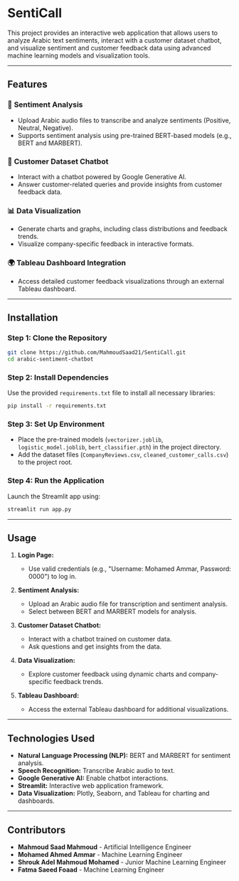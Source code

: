 # SentiCall

This project provides an interactive web application that allows users to analyze Arabic text sentiments, interact with a customer dataset chatbot, and visualize sentiment and customer feedback data using advanced machine learning models and visualization tools.

---

## Features

### 🎯 **Sentiment Analysis**
- Upload Arabic audio files to transcribe and analyze sentiments (Positive, Neutral, Negative).
- Supports sentiment analysis using pre-trained BERT-based models (e.g., BERT and MARBERT).

### 🤖 **Customer Dataset Chatbot**
- Interact with a chatbot powered by Google Generative AI.
- Answer customer-related queries and provide insights from customer feedback data.

### 📊 **Data Visualization**
- Generate charts and graphs, including class distributions and feedback trends.
- Visualize company-specific feedback in interactive formats.

### 🌍 **Tableau Dashboard Integration**
- Access detailed customer feedback visualizations through an external Tableau dashboard.

---

## Installation

### Step 1: Clone the Repository
```bash
git clone https://github.com/MahmoudSaad21/SentiCall.git
cd arabic-sentiment-chatbot
```

### Step 2: Install Dependencies
Use the provided `requirements.txt` file to install all necessary libraries:
```bash
pip install -r requirements.txt
```

### Step 3: Set Up Environment
- Place the pre-trained models (`vectorizer.joblib`, `logistic_model.joblib`, `bert_classifier.pth`) in the project directory.
- Add the dataset files (`CompanyReviews.csv`, `cleaned_customer_calls.csv`) to the project root.

### Step 4: Run the Application
Launch the Streamlit app using:
```bash
streamlit run app.py
```

---

## Usage

1. **Login Page:**
   - Use valid credentials (e.g., "Username: Mohamed Ammar, Password: 0000") to log in.
   
2. **Sentiment Analysis:**
   - Upload an Arabic audio file for transcription and sentiment analysis.
   - Select between BERT and MARBERT models for analysis.
   
3. **Customer Dataset Chatbot:**
   - Interact with a chatbot trained on customer data.
   - Ask questions and get insights from the data.

4. **Data Visualization:**
   - Explore customer feedback using dynamic charts and company-specific feedback trends.

5. **Tableau Dashboard:**
   - Access the external Tableau dashboard for additional visualizations.

---

## Technologies Used

- **Natural Language Processing (NLP):** BERT and MARBERT for sentiment analysis.
- **Speech Recognition:** Transcribe Arabic audio to text.
- **Google Generative AI:** Enable chatbot interactions.
- **Streamlit:** Interactive web application framework.
- **Data Visualization:** Plotly, Seaborn, and Tableau for charting and dashboards.

---

## Contributors

- **Mahmoud Saad Mahmoud** - Artificial Intelligence Engineer  
- **Mohamed Ahmed Ammar** - Machine Learning Engineer  
- **Shrouk Adel Mahmoud Mohamed** - Junior Machine Learning Engineer  
- **Fatma Saeed Foaad** - Machine Learning Engineer  
